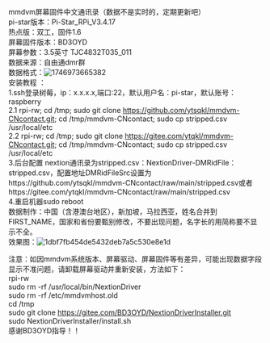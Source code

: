 
mmdvm屏幕固件中文通讯录（数据不是实时的，定期更新吧）     
pi-star版本：Pi-Star_RPi_V3.4.17    
热点版：双工，固件1.6     
屏幕固件版本：BD3OYD  
屏幕参数：3.5英寸 TJC4832T035_011  
数据来源：自由通dmr群  
数据格式：![1746973665382](https://github.com/user-attachments/assets/49c49459-8cc8-4fad-9ac2-38af8e6ad45b)  
安装教程 ：  
1.ssh登录树莓，ip：x.x.x.x,端口:22，默认用户名：pi-star，默认账号：raspberry  
2.1 rpi-rw; cd /tmp; sudo git clone https://github.com/ytsqkl/mmdvm-CNcontact.git; cd /tmp/mmdvm-CNcontact; sudo cp stripped.csv /usr/local/etc  
2.2 rpi-rw; cd /tmp; sudo git clone https://gitee.com/ytqkl/mmdvm-CNcontact.git; cd /tmp/mmdvm-CNcontact; sudo cp stripped.csv /usr/local/etc  
3.后台配置 nextion通讯录为stripped.csv：NextionDriver-DMRidFile：stripped.csv，配置地址DMRidFileSrc设置为https://github.com/ytsqkl/mmdvm-CNcontact/raw/main/stripped.csv或者https://gitee.com/ytqkl/mmdvm-CNcontact/raw/main/stripped.csv  
4.重启机器sudo reboot  
数据制作：中国（含港澳台地区），新加坡，马拉西亚，姓名合并到FIRST_NAME，国家和省份要甄别修改，不要出现问题，名字长的用简称要不显示不全。    
效果图：![1dbf7fb454de5432deb7a5c530e8e1d](https://github.com/user-attachments/assets/48aa2fdb-2fa3-411f-a5c1-76aed683021b)  

注意：如因mmdvm系统版本、屏幕驱动、屏幕固件等有差异，可能出现数据字段显示不准问题，请卸载屏幕驱动并重新安装，方法如下：  
rpi-rw  
sudo rm -rf /usr/local/bin/NextionDriver  
sudo rm -rf /etc/mmdvmhost.old  
cd /tmp  
sudo git clone https://gitee.com/BD3OYD/NextionDriverInstaller.git  
sudo NextionDriverInstaller/install.sh     
感谢BD3OYD指导！！
